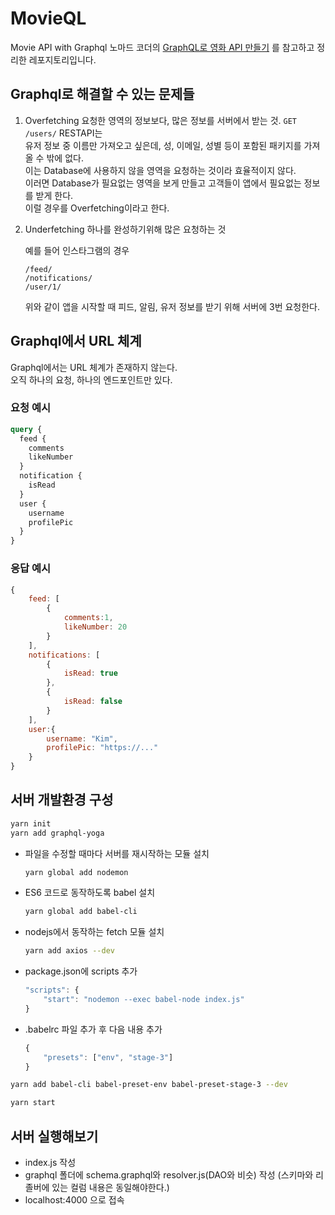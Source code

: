 # MovieQL

Movie API with Graphql
노마드 코더의 [GraphQL로 영화 API 만들기](https://nomadcoders.co/graphql-for-beginners/) 를 참고하고 정리한 레포지토리입니다.

## Graphql로 해결할 수 있는 문제들

1. Overfetching
   요청한 영역의 정보보다, 많은 정보를 서버에서 받는 것.
   `GET /users/`
   RESTAPI는  
    유저 정보 중 이름만 가져오고 싶은데, 성, 이메일, 성별 등이 포함된 패키지를 가져올 수 밖에 없다.  
    이는 Database에 사용하지 않을 영역을 요청하는 것이라 효율적이지 않다.  
    이러면 Database가 필요없는 영역을 보게 만들고 고객들이 앱에서 필요없는 정보를 받게 한다.  
    이럴 경우를 Overfetching이라고 한다.

2. Underfetching
   하나를 완성하기위해 많은 요청하는 것

   예를 들어 인스타그램의 경우

   ```
   /feed/
   /notifications/
   /user/1/
   ```

   위와 같이 앱을 시작할 때 피드, 알림, 유저 정보를 받기 위해 서버에 3번 요청한다.

## Graphql에서 URL 체계

Graphql에서는 URL 체계가 존재하지 않는다.  
오직 하나의 요청, 하나의 엔드포인트만 있다.

### 요청 예시

```graphql
query {
  feed {
    comments
    likeNumber
  }
  notification {
    isRead
  }
  user {
    username
    profilePic
  }
}
```

### 응답 예시

```js
{
    feed: [
        {
            comments:1,
            likeNumber: 20
        }
    ],
    notifications: [
        {
            isRead: true
        },
        {
            isRead: false
        }
    ],
    user:{
        username: "Kim",
        profilePic: "https://..."
    }
}
```

## 서버 개발환경 구성

```bash
yarn init
yarn add graphql-yoga
```

- 파일을 수정할 때마다 서버를 재시작하는 모듈 설치
  ```bash
  yarn global add nodemon
  ```
- ES6 코드로 동작하도록 babel 설치

  ```bash
  yarn global add babel-cli
  ```

- nodejs에서 동작하는 fetch 모듈 설치

  ```bash
  yarn add axios --dev
  ```

- package.json에 scripts 추가

  ```js
  "scripts": {
      "start": "nodemon --exec babel-node index.js"
  }
  ```

- .babelrc 파일 추가 후 다음 내용 추가
  ```js
  {
      "presets": ["env", "stage-3"]
  }
  ```

```bash
yarn add babel-cli babel-preset-env babel-preset-stage-3 --dev

yarn start
```

## 서버 실행해보기

- index.js 작성
- graphql 폴더에 schema.graphql와 resolver.js(DAO와 비슷) 작성 (스키마와 리졸버에 있는 컬럼 내용은 동일해야한다.)
- localhost:4000 으로 접속
